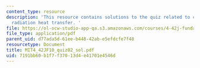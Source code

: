```yaml
---
content_type: resource
description: 'This resource contains solutions to the quiz related to convection and
  radiation heat transfer. '
file: https://ol-ocw-studio-app-qa.s3.amazonaws.com/courses/4-42j-fundamentals-of-energy-in-buildings-fall-2010/7191bb60b1f7f37013d4e41701e4546d_MIT4_42JF10_quiz02_sol.pdf
file_type: application/pdf
parent_uid: d77ada5d-61ee-b448-42ab-e5efdcfe7f48
resourcetype: Document
title: MIT4_42JF10_quiz02_sol.pdf
uid: 7191bb60-b1f7-f370-13d4-e41701e4546d
---
```

